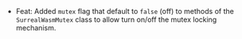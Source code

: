 - Feat: Added `mutex` flag that default to `false` (off) to methods of the `SurrealWasmMutex` class to allow turn on/off the mutex locking mechanism.
